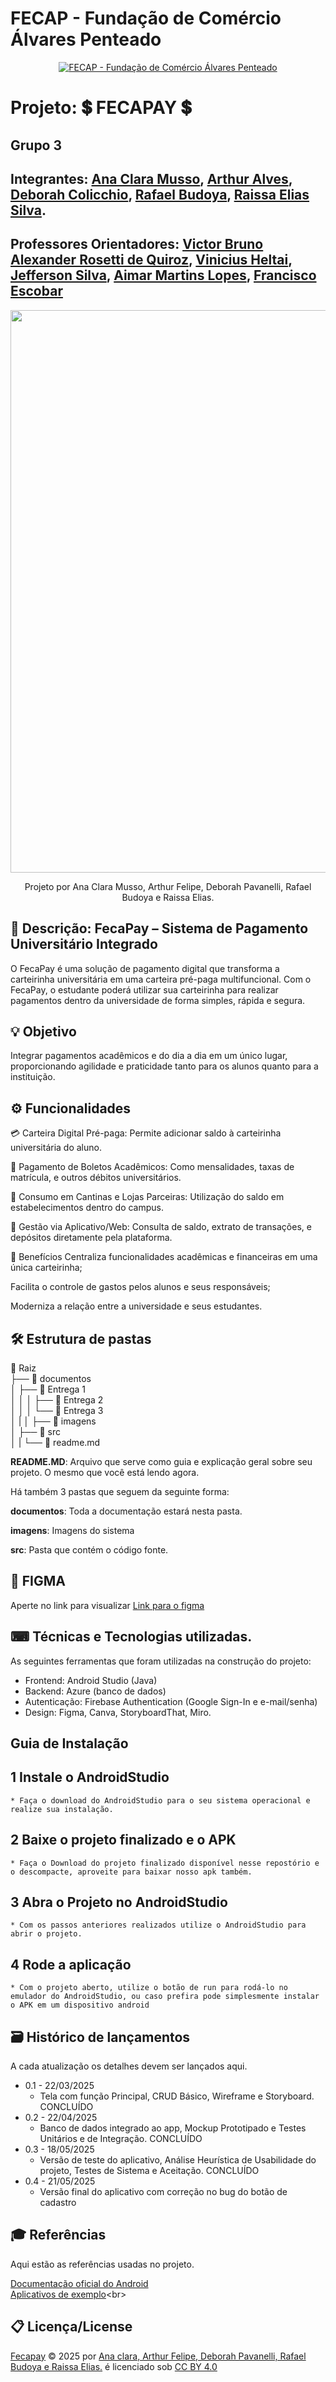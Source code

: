 # FECAP - Fundação de Comércio Álvares Penteado

<p align="center">
<a href= "https://www.fecap.br/"><img src="https://encrypted-tbn0.gstatic.com/images?q=tbn:ANd9GcRhZPrRa89Kma0ZZogxm0pi-tCn_TLKeHGVxywp-LXAFGR3B1DPouAJYHgKZGV0XTEf4AE&usqp=CAU" alt="FECAP - Fundação de Comércio Álvares Penteado" border="0"></a>
</p>

# Projeto: 💲 FECAPAY 💲
## Grupo 3
## Integrantes: <a href="https://br.linkedin.com/in/ana-clara-torres-musso-?trk=public_post_follow-view-profile">Ana Clara Musso</a>, <a href="https://www.linkedin.com/in/arthur-alves-3341a8226/">Arthur Alves</a>, <a href="https://br.linkedin.com/in/deborah-colicchio?trk=people-guest_people_search-card">Deborah Colicchio</a>, <a href="https://br.linkedin.com/in/rafael-budoya-desenvolvedor">Rafael Budoya</a>, <a href="https://www.linkedin.com/in/raissa-elias-873178232/">Raissa Elias Silva</a>. 

## Professores Orientadores: <a href="https://www.linkedin.com/in/victorbarq/">Victor Bruno Alexander Rosetti de Quiroz</a>, <a href="https://br.linkedin.com/in/vheltai">Vinicius Heltai</a>, <a href="https://www.linkedin.com/in/jefferson-o-silva/">Jefferson Silva</a>, <a href="https://www.linkedin.com/in/aimarlopes/">Aimar Martins Lopes</a>, <a href="https://www.linkedin.com/in/francisco-escobar/">Francisco Escobar</a>

<p align="center">
<img src = "https://github.com/user-attachments/assets/c6437aa1-5240-49a8-b441-03fc4e7d9e7c" width="900"/>
<p align="center">
  Projeto por Ana Clara Musso, Arthur Felipe, Deborah Pavanelli, Rafael Budoya e Raissa Elias.

## 🏫 Descrição: FecaPay – Sistema de Pagamento Universitário Integrado
O FecaPay é uma solução de pagamento digital que transforma a carteirinha universitária em uma carteira pré-paga multifuncional. Com o FecaPay, o estudante poderá utilizar sua carteirinha para realizar pagamentos dentro da universidade de forma simples, rápida e segura.

## 💡 Objetivo
Integrar pagamentos acadêmicos e do dia a dia em um único lugar, proporcionando agilidade e praticidade tanto para os alunos quanto para a instituição.

## ⚙️ Funcionalidades

💳 Carteira Digital Pré-paga: Permite adicionar saldo à carteirinha universitária do aluno.

🧾 Pagamento de Boletos Acadêmicos: Como mensalidades, taxas de matrícula, e outros débitos universitários.

🍔 Consumo em Cantinas e Lojas Parceiras: Utilização do saldo em estabelecimentos dentro do campus.

📲 Gestão via Aplicativo/Web: Consulta de saldo, extrato de transações, e depósitos diretamente pela plataforma.

🎯 Benefícios
Centraliza funcionalidades acadêmicas e financeiras em uma única carteirinha;

Facilita o controle de gastos pelos alunos e seus responsáveis;

Moderniza a relação entre a universidade e seus estudantes.

## 🛠 Estrutura de pastas

📁 Raiz <br>
├── 📁 documentos <br>
│ ├── 📁 Entrega 1<br>
│ │
│ ├── 📁 Entrega 2<br>
│ │
│ └── 📁 Entrega 3<br>
│ |
│ ├── 📁 imagens<br>
│ ├── 📁 src<br>
│ |
└── 📄 readme.md<br>

<b>README.MD</b>: Arquivo que serve como guia e explicação geral sobre seu projeto. O mesmo que você está lendo agora.

Há também 3 pastas que seguem da seguinte forma:

<b>documentos</b>: Toda a documentação estará nesta pasta.

<b>imagens</b>: Imagens do sistema

<b>src</b>: Pasta que contém o código fonte.
## 📱 FIGMA 
Aperte no link para visualizar
[Link para o figma](https://www.figma.com/design/ZfSY55LMsVBBXbSUND2T2m/FECAPAY?node-id=2230-301)<br>

## ⌨︎ Técnicas e Tecnologias utilizadas.

As seguintes ferramentas que foram utilizadas na construção do projeto:
- Frontend: Android Studio (Java)
- Backend: Azure (banco de dados)
- Autenticação: Firebase Authentication (Google Sign-In e e-mail/senha)
- Design: Figma, Canva, StoryboardThat, Miro.

## Guia de Instalação
  ## 1 Instale o AndroidStudio
    * Faça o download do AndroidStudio para o seu sistema operacional e realize sua instalação.
  ## 2 Baixe o projeto finalizado e o APK
    * Faça o Download do projeto finalizado disponível nesse repostório e o descompacte, aproveite para baixar nosso apk também.
  ## 3 Abra o Projeto no AndroidStudio
    * Com os passos anteriores realizados utilize o AndroidStudio para abrir o projeto.
  ## 4 Rode a aplicação
    * Com o projeto aberto, utilize o botão de run para rodá-lo no emulador do AndroidStudio, ou caso prefira pode simplesmente instalar o APK em um dispositivo android
  
## 🗃 Histórico de lançamentos
A cada atualização os detalhes devem ser lançados aqui.

* 0.1 - 22/03/2025
    * Tela com função Principal, CRUD Básico, Wireframe e Storyboard. CONCLUÍDO
* 0.2 - 22/04/2025
    * Banco de dados integrado ao app, Mockup Prototipado e Testes Unitários e de Integração. CONCLUÍDO
* 0.3 - 18/05/2025
    * Versão de teste do aplicativo, Análise Heurística de Usabilidade do projeto, Testes de Sistema e Aceitação. CONCLUÍDO
* 0.4 - 21/05/2025
    * Versão final do aplicativo com correção no bug do botão de cadastro


 
## 🎓 Referências

Aqui estão as referências usadas no projeto.

[Documentação oficial do Android](https://source.android.com/docs?hl=pt-br)<br>
[Aplicativos de exemplo](https://www.techtudo.com.br/listas/2019/11/aplicativo-id-estudantil-sete-perguntas-e-respostas-sobre-a-carteirinha.ghtml?)<br>



  
## 📋 Licença/License
<a href="https://github.com/2025-1-NADS3/Projeto3"><font style="vertical-align: inherit;"><font style="vertical-align: inherit;">Fecapay</font></font></a><font style="vertical-align: inherit;"><font style="vertical-align: inherit;"> © 2025 por </font></font><a href="https://github.com/raissaES"><font style="vertical-align: inherit;"><font style="vertical-align: inherit;">Ana clara, Arthur Felipe, Deborah Pavanelli, Rafael Budoya e Raissa Elias.</font></font></a><font style="vertical-align: inherit;"><font style="vertical-align: inherit;"> é licenciado sob </font></font><a href="https://creativecommons.org/licenses/by/4.0/"><font style="vertical-align: inherit;"><font style="vertical-align: inherit;">CC BY 4.0</font></font>


